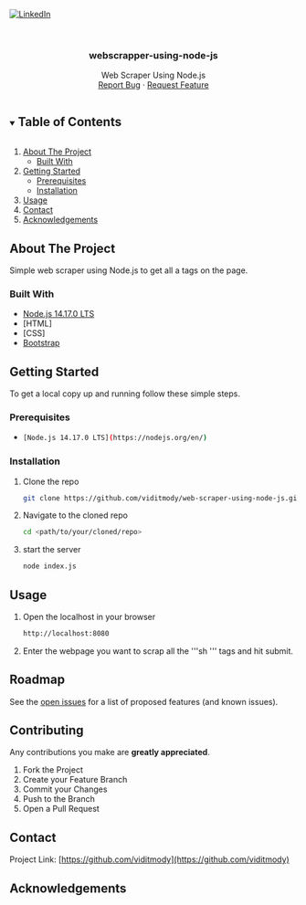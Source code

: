 [![LinkedIn][linkedin-shield]][linkedin-url]

<!-- PROJECT LOGO -->
<br />
<p align="center">
  <a href="https://github.com/viditmody/web-scraper-using-node-js">
  </a>

  <h3 align="center">webscrapper-using-node-js</h3>

  <p align="center">
    Web Scraper Using Node.js
    <br />
    <a href="https://github.com/viditmody/web-scraper-using-node-js/issues">Report Bug</a>
    ·
    <a href="https://github.com/viditmody/web-scraper-using-node-js/issues">Request Feature</a>
  </p>
</p>



<!-- TABLE OF CONTENTS -->
<details open="open">
  <summary><h2 style="display: inline-block">Table of Contents</h2></summary>
  <ol>
    <li>
      <a href="#about-the-project">About The Project</a>
      <ul>
        <li><a href="#built-with">Built With</a></li>
      </ul>
    </li>
    <li>
      <a href="#getting-started">Getting Started</a>
      <ul>
        <li><a href="#prerequisites">Prerequisites</a></li>
        <li><a href="#installation">Installation</a></li>
      </ul>
    </li>
    <li><a href="#usage">Usage</a></li>
    <li><a href="#contact">Contact</a></li>
    <li><a href="#acknowledgements">Acknowledgements</a></li>
  </ol>
</details>



<!-- ABOUT THE PROJECT -->
## About The Project
Simple web scraper using Node.js to get all a tags on the page.


### Built With

* [Node.js 14.17.0 LTS](https://nodejs.org/en/)
* [HTML]
* [CSS]
* [Bootstrap](https://getbootstrap.com/docs/4.6/)



<!-- GETTING STARTED -->
## Getting Started

To get a local copy up and running follow these simple steps.

### Prerequisites

*
    ```sh
    [Node.js 14.17.0 LTS](https://nodejs.org/en/)
  ```

### Installation

1. Clone the repo
   ```sh
   git clone https://github.com/viditmody/web-scraper-using-node-js.git
   ```
2. Navigate to the cloned repo
   ```sh
   cd <path/to/your/cloned/repo>
   ```
3. start the server
    ```sh
    node index.js
    ```



<!-- USAGE EXAMPLES -->
## Usage

1. Open the localhost in your browser
   ```sh
   http://localhost:8080
   ```
2. Enter the webpage you want to scrap all the '''sh <a> ''' tags and hit submit.



<!-- ROADMAP -->
## Roadmap

See the [open issues](https://github.com/viditmody/web-scraper-using-node-js/issues) for a list of proposed features (and known issues).



<!-- CONTRIBUTING -->
## Contributing
Any contributions you make are **greatly appreciated**.

1. Fork the Project
2. Create your Feature Branch
3. Commit your Changes
4. Push to the Branch
5. Open a Pull Request



<!-- CONTACT -->
## Contact

Project Link: [https://github.com/viditmody](https://github.com/viditmody)


<!-- ACKNOWLEDGEMENTS -->
## Acknowledgements
[linkedin-shield]: https://img.shields.io/badge/-LinkedIn-black.svg?style=for-the-badge&logo=linkedin&colorB=555
[linkedin-url]: https://www.linkedin.com/in/vidit-m-a85237ab/
